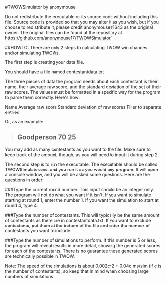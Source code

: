 #TWOWSimulator by anonymouse

Do not redistribute the executable or its source code without including this file. Source code is provided so that you may alter it as you wish, but if you choose to redistribute it, please credit anonymouse#1643 as the original owner.
The original files can be found at the repository at https://github.com/anonymouse17/TWOWSimulator/

##HOWTO:
There are only 2 steps to calculating TWOW win chances and/or simulating TWOWs.

The first step is creating your data file.

You should have a file named contestantdata.txt

The three pieces of data the program needs about each contestant is their name, their average raw score, and the standard deviation of the set of their raw scores. The values must be formatted in a specific way for the program to parse them correctly. Here's how:

Name
Average raw score
Standard deviation of raw scores
Filler to separate entries

Or, as an example:

>Goodperson
>70
>25
>----------

You may add as many contestants as you want to the file. Make sure to keep track of the amount, though, as you will need to input it during step 2.

The second step is to run the executable. The executable should be called TWOWSimulator.exe, and you run it as you would any program. It will open a console window, and you will be asked some questions. Here are the questions in order:

###Type the current round number.
This input should be an integer only. The program will not do what you want if it isn't. If you want to simulate starting at round 1, enter the number 1. If you want the simulation to start at round 4, type 4.

###Type the number of contestants.
This will typically be the same amount of contestants as there are in contestantdata.txt. If you want to exclude contestants, put them at the bottom of the file and enter the number of contestants you want to include.

###Type the number of simulations to perform.
If this number is 5 or less, the program will reveal results in more detail, showing the generated scores for each of the contestants. There is no guarantee these generated scores are technically possible in TWOW.

Note: The speed of the simulations is about 0.002c^2 + 0.04c ms/sim (if c is the number of contestants), so keep that in mind when choosing large numbers of simulations.